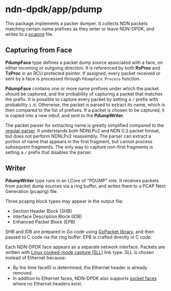 # ndn-dpdk/app/pdump

This package implements a packer dumper.
It collects NDN packets matching certain name prefixes as they enter or leave NDN-DPDK, and writes to a [pcapng](https://datatracker.ietf.org/doc/html/draft-tuexen-opsawg-pcapng) file.

## Capturing from Face

**PdumpFace** type defines a packet dump source associated with a face, on either incoming or outgoing direction.
It is referenced by both **RxProc** and **TxProc** in an RCU protected pointer.
If assigned, every packet received or sent by a face is processed through `PdumpFace_Process` function.

**PdumpFace** contains one or more name prefixes under which the packet should be captured, and the probability of capturing a packet that matches the prefix.
It is possible to capture every packet by setting a `/` prefix with probability `1.0`.
Otherwise, the packet is parsed to extract its name, which is then compared to the list of prefixes.
If a packet is chosen to be captured, it is copied into a new mbuf, and sent to the **PdumpWriter**.

The packet parser for extracting name is greatly simplified compared to the [regular parser](../../ndni).
It understands both NDNLPv2 and NDN 0.3 packet format, but does not perform NDNLPv2 reassembly.
The parser can extract a portion of name that appears in the first fragment, but cannot process subsequent fragments.
The only way to capture non-first fragments is setting a `/` prefix that disables the parser.

## Writer

**PdumpWriter** type runs in an LCore of "PDUMP" role.
It receives packets from packet dump sources via a ring buffer, and writes them to a PCAP Next Generation (pcapng) file.

Three pcapng block types may appear in the output file:

* Section Header Block (SHB)
* Interface Description Block (IDB)
* Enhanced Packet Block (EPB)

SHB and IDB are prepared in Go code using [GoPacket library](https://pkg.go.dev/github.com/google/gopacket/pcapgo), and then passed to C code via the ring buffer.
EPB is crafted directly in C code.

Each NDN-DPDK face appears as a separate network interface.
Packets are written with [Linux cooked-mode capture (SLL)](https://www.tcpdump.org/linktypes/LINKTYPE_LINUX_SLL.html) link type.
SLL is chosen instead of Ethernet because:

* By the time faceID is determined, the Ethernet header is already removed.
* In addition to Ethernet faces, NDN-DPDK also supports [socket faces](../../iface/socketface) where no Ethernet headers exist.
